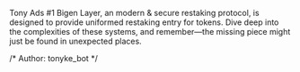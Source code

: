 Tony Ads #1 Bigen Layer, an modern & secure restaking protocol, is designed to provide uniformed restaking entry for tokens. Dive deep into the complexities of these systems, and remember—the missing piece might just be found in unexpected places.

/* Author: tonyke_bot */
